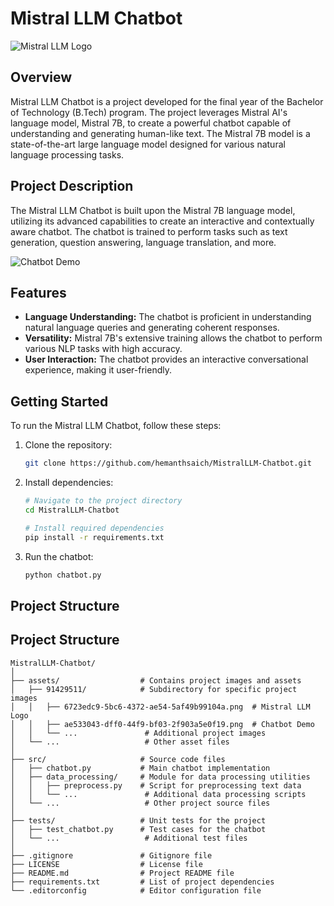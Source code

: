 # Mistral LLM Chatbot

![Mistral LLM Logo](https://github.com/hemanthsaich/MistralLLM-Chatbot/assets/91429511/6723edc9-5bc6-4372-ae54-5af49b99104a)

## Overview

Mistral LLM Chatbot is a project developed for the final year of the Bachelor of Technology (B.Tech) program. The project leverages Mistral AI's language model, Mistral 7B, to create a powerful chatbot capable of understanding and generating human-like text. The Mistral 7B model is a state-of-the-art large language model designed for various natural language processing tasks.

## Project Description

The Mistral LLM Chatbot is built upon the Mistral 7B language model, utilizing its advanced capabilities to create an interactive and contextually aware chatbot. The chatbot is trained to perform tasks such as text generation, question answering, language translation, and more.

![Chatbot Demo](https://github.com/hemanthsaich/MistralLLM-Chatbot/assets/91429511/ae533043-dff0-44f9-bf03-2f903a5e0f19)

## Features

- **Language Understanding:** The chatbot is proficient in understanding natural language queries and generating coherent responses.
- **Versatility:** Mistral 7B's extensive training allows the chatbot to perform various NLP tasks with high accuracy.
- **User Interaction:** The chatbot provides an interactive conversational experience, making it user-friendly.

## Getting Started

To run the Mistral LLM Chatbot, follow these steps:

1. Clone the repository:

    ```bash
    git clone https://github.com/hemanthsaich/MistralLLM-Chatbot.git
    ```

2. Install dependencies:

    ```bash
    # Navigate to the project directory
    cd MistralLLM-Chatbot
    
    # Install required dependencies
    pip install -r requirements.txt
    ```

3. Run the chatbot:

    ```bash
    python chatbot.py
    ```

## Project Structure
## Project Structure

```plaintext
MistralLLM-Chatbot/
│
├── assets/                  # Contains project images and assets
│   ├── 91429511/            # Subdirectory for specific project images
│   │   ├── 6723edc9-5bc6-4372-ae54-5af49b99104a.png  # Mistral LLM Logo
│   │   ├── ae533043-dff0-44f9-bf03-2f903a5e0f19.png  # Chatbot Demo
│   │   └── ...               # Additional project images
│   └── ...                   # Other asset files
│
├── src/                     # Source code files
│   ├── chatbot.py           # Main chatbot implementation
│   ├── data_processing/     # Module for data processing utilities
│   │   ├── preprocess.py    # Script for preprocessing text data
│   │   └── ...               # Additional data processing scripts
│   └── ...                   # Other project source files
│
├── tests/                   # Unit tests for the project
│   ├── test_chatbot.py      # Test cases for the chatbot
│   └── ...                   # Additional test files
│
├── .gitignore               # Gitignore file
├── LICENSE                  # License file
├── README.md                # Project README file
├── requirements.txt         # List of project dependencies
└── .editorconfig            # Editor configuration file
